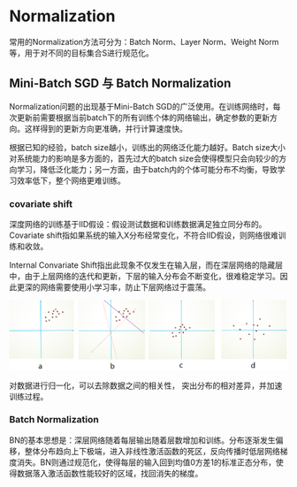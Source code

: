 # Normalization

常用的Normalization方法可分为：Batch Norm、Layer Norm、Weight Norm等，用于对不同的目标集合S进行规范化。

## Mini-Batch SGD 与 Batch Normalization

Normalization问题的出现基于Mini-Batch SGD的广泛使用。在训练网络时，每次更新前需要根据当前batch下的所有训练个体的网络输出，确定参数的更新方向。这样得到的更新方向更准确，并行计算速度快。

根据已知的经验，batch size越小，训练出的网络泛化能力越好。Batch size大小对系统能力的影响是多方面的，首先过大的batch size会使得模型只会向较少的方向学习，降低泛化能力；另一方面，由于batch内的个体可能分布不均衡，导致学习效率低下，整个网络更难训练。

### covariate shift

深度网络的训练基于IID假设：假设测试数据和训练数据满足独立同分布的。Covariate shift指如果系统的输入X分布经常变化，不符合IID假设，则网络很难训练和收敛。

Internal Convariate Shift指出此现象不仅发生在输入层，而在深层网络的隐藏层中，由于上层网络的迭代和更新，下层的输入分布会不断变化，很难稳定学习。因此更深的网络需要使用小学习率，防止下层网络过于震荡。

![imgs](imgs/1.png)

对数据进行归一化，可以去除数据之间的相关性， 突出分布的相对差异，并加速训练过程。

### Batch Normalization

BN的基本思想是：深层网络随着每层输出随着层数增加和训练。分布逐渐发生偏移，整体分布趋向上下极端，进入非线性激活函数的死区，反向传播时低层网络梯度消失。BN则通过规范化，使得每层的输入回到均值0方差1的标准正态分布，使得数据落入激活函数性能较好的区域，找回消失的梯度。



